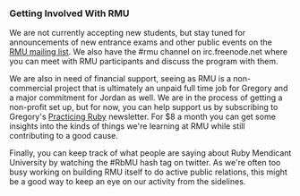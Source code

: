 
### Getting Involved With RMU

We are not currently accepting new students, but stay tuned for announcements of new entrance exams and other public events on the [RMU mailing list](http://groups.google.com/group/rmu-talk).  We also have the #rmu channel on irc.freenode.net where you 
can meet with RMU participants and discuss the program with them.

We are also in need of financial support, seeing as RMU is a non-commercial project that is ultimately an unpaid full time job for Gregory and a major commitment for Jordan as well.  We are in the process of getting a non-profit set up, but for now, you can help support us by subscribing to Gregory's [Practicing Ruby](http://blog.rubybestpractices.com/posts/gregory/028-practicing-ruby.html) newsletter.  For $8 a month you can get some insights into the kinds of things we're learning at RMU while still contributing to a good cause.

Finally, you can keep track of what people are saying about Ruby Mendicant University by watching the #RbMU hash tag on twitter.  As we're often too busy working on building RMU itself to do active public relations, this might be a good way to keep an eye on our activity from the sidelines.